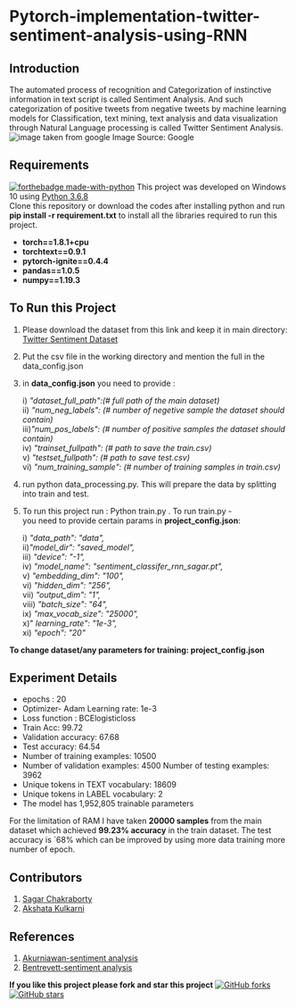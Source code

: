 # Pytorch-implementation-twitter-sentiment-analysis-using-RNN

## Introduction
The automated process of recognition and Categorization of instinctive information in text script is called Sentiment Analysis. And such categorization of positive tweets from negative tweets by machine learning models for Classification, text mining, text analysis and data visualization through Natural Language processing is called Twitter Sentiment Analysis.
![image taken from google](https://user-images.githubusercontent.com/49767657/121781346-dbb30000-cbc1-11eb-809a-a016d7a6092f.png)
Image Source: Google

## Requirements
[![forthebadge made-with-python](http://ForTheBadge.com/images/badges/made-with-python.svg)](https://www.python.org/)
This project was developed on Windows 10 using [Python 3.6.8](https://www.python.org/downloads/) \
Clone this repository or download the codes after installing python and run **pip install -r requirement.txt** to install all the libraries required to run this project.

- **torch==1.8.1+cpu** 
- **torchtext==0.9.1** 
- **pytorch-ignite==0.4.4** 
- **pandas==1.0.5** 
- **numpy==1.19.3** 
	


## To Run this Project
1. Please download the dataset from this link and keep it in main directory: [Twitter Sentiment Dataset](https://www.kaggle.com/kazanova/sentiment140)
2. Put the csv file in the working directory and mention the full in the data_config.json
3. in **data_config.json** you need to provide :

	i) *"dataset_full_path":(# full path of the main dataset)* \
	ii) *"num_neg_labels": (# number of negetive sample the dataset should contain)* \
	iii)*"num_pos_labels": (# number of positive samples the dataset should contain)* \
	iv) *"trainset_fullpath": (# path to save the train.csv)* \
	v)  *"testset_fullpath": (# path to save test.csv)*      \
	vi) *"num_training_sample": (# number of training samples in train.csv)* 
		
4. run python data_processing.py. This will prepare the data by splitting into train and test.
5. To run this project run : Python train.py . To run train.py -\
   you need to provide certain params in **project_config.json**:

	i) *"data_path": "data",* \
	ii)*"model_dir": "saved_model",* \
	iii) *"device": "-1",* \
	iv) *"model_name": "sentiment_classifer_rnn_sagar.pt",* \
	v) *"embedding_dim": "100",* \
	vi) *"hidden_dim": "256",* \
	vii) *"output_dim": "1",* \
	viii) *"batch_size": "64",* \
	ix) *"max_vocab_size": "25000",* \
	x)" *learning_rate": "1e-3",* \
	xi) *"epoch": "20"*

**To change dataset/any parameters for training: project_config.json**

## Experiment Details

- epochs : 20
- Optimizer- Adam Learning rate: 1e-3 
- Loss function : BCElogisticloss
- Train Acc: 99.72
- Validation accuracy: 67.68
- Test accuracy: 64.54 
- Number of training examples: 10500 
- Number of validation examples: 4500 Number of testing examples: 3962
- Unique tokens in TEXT vocabulary: 18609
- Unique tokens in LABEL vocabulary: 2
- The model has 1,952,805 trainable parameters

For the limitation of RAM I have taken **20000 samples** from the main dataset which achieved **99.23% accuracy** in the train dataset.
The test accuracy is `68% which can be improved by using more data training more number of epoch.

## Contributors
1. [Sagar Chakraborty](https://www.linkedin.com/in/binaryblackhole/)
2. [Akshata Kulkarni](https://www.linkedin.com/in/akshata-kulkarni-3a0005161/)

## References
1. [Akurniawan-sentiment analysis](https://github.com/akurniawan/pytorch-sentiment-analysis) 
2. [Bentrevett-sentiment analysis](https://github.com/bentrevett/pytorch-sentiment-analysis)

**If you like this project please fork and star this project**
[![GitHub forks](https://img.shields.io/github/forks/BinaryBlackhole/Pytorch-implementation-twitter-sentiment-analysis-using-RNN)](https://github.com/BinaryBlackhole/Pytorch-implementation-twitter-sentiment-analysis-using-RNN/network)
[![GitHub stars](https://img.shields.io/github/stars/BinaryBlackhole/Pytorch-implementation-twitter-sentiment-analysis-using-RNN)](https://github.com/BinaryBlackhole/Pytorch-implementation-twitter-sentiment-analysis-using-RNN/stargazers)

